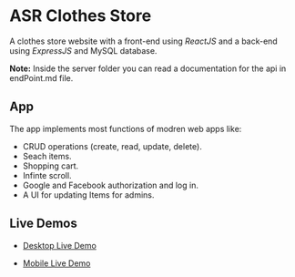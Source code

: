# ASR Clothes Store

A clothes store website with a front-end using *ReactJS* and a back-end using *ExpressJS* and MySQL database.

**Note:** Inside the server folder you can read a documentation for the api in endPoint.md file.

## App 
The app implements most functions of modren web apps like: 
- CRUD operations (create, read, update, delete).
- Seach items.
- Shopping cart.
- Infinte scroll.
- Google and Facebook authorization and log in.
- A UI for updating Items for admins.

## Live Demos

- [Desktop Live Demo](./2023-11-28%2020-18-42.mp4)

- [Mobile Live Demo](./document_5417897825662942780.mp4)